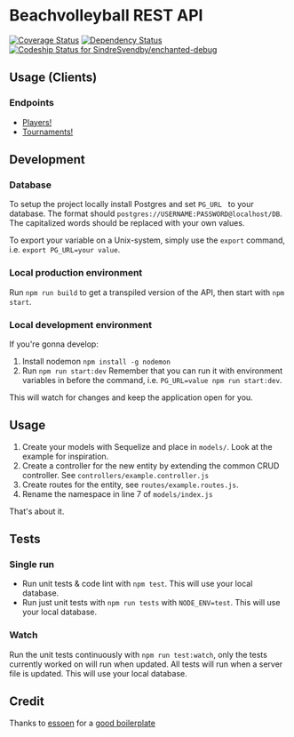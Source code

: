 # Beachvolleyball REST API

[![Coverage Status](https://coveralls.io/repos/github/osvb/player-api/badge.svg?branch=master)](https://coveralls.io/github/osvb/player-api?branch=master)
[![Dependency Status](https://dependencyci.com/github/osvb/player-api/badge)](https://dependencyci.com/github/osvb/player-api)
[ ![Codeship Status for SindreSvendby/enchanted-debug](https://app.codeship.com/projects/aa2a4f60-b690-0134-6bf9-5299c59d1e6f/status?branch=master)](https://app.codeship.com/projects/194405)

## Usage (Clients)

### Endpoints
* [Players!](./players.md)
* [Tournaments!](./tournments.md)


## Development
### Database
To setup the project locally install Postgres and set `PG_URL ` to your database. The format should `postgres://USERNAME:PASSWORD@localhost/DB`. The capitalized words should be replaced with your own values.

To export your variable on a Unix-system, simply use the `export` command, i.e. `export PG_URL=your value`.

### Local production environment
Run `npm run build` to get a transpiled version of the API, then start with `npm start`.

### Local development environment
If you're gonna develop:

1. Install nodemon `npm install -g nodemon`
2. Run  `npm run start:dev` Remember that you can run it with environment variables in before the command, i.e. `PG_URL=value npm run start:dev`.

This will watch for changes and keep the application open for you.

## Usage

1. Create your models with Sequelize and place in `models/`. Look at the example for inspiration.
2. Create a controller for the new entity by extending the common CRUD controller. See `controllers/example.controller.js`
3. Create routes for the entity, see `routes/example.routes.js`.
4. Rename the namespace in line 7 of `models/index.js`

That's about it.

## Tests

### Single run

* Run unit tests & code lint with `npm test`. This will use your local database.
* Run just unit tests with `npm run tests` with `NODE_ENV=test`. This will use your local database.

### Watch

Run the unit tests continuously with `npm run test:watch`, only the tests currently worked on will run when updated.
All tests will run when a server file is updated. This will use your local database.

## Credit
Thanks to [essoen](https://github.com/essoen) for a [good boilerplate](https://github.com/essoen/express-api-boilerplate)
